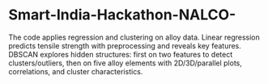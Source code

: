 # Smart-India-Hackathon-NALCO-
The code applies regression and clustering on alloy data. Linear regression predicts tensile strength with preprocessing and reveals key features. DBSCAN explores hidden structures: first on two features to detect clusters/outliers, then on five alloy elements with 2D/3D/parallel plots, correlations, and cluster characteristics.
